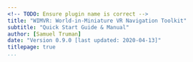 ```yaml
---
<!-- TODO: Ensure plugin name is correct -->
title: "WIMVR: World-in-Miniature VR Navigation Toolkit"
subtitle: "Quick Start Guide & Manual"
author: [Samuel Truman]
date: "Version 0.9.0 [last updated: 2020-04-13]"
titlepage: true
...
```

